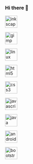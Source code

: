 ### Hi there 👋

<!--
**luizgsmarcal/luizgsmarcal** is a ✨ _special_ ✨ repository because its `README.md` (this file) appears on your GitHub profile.

Here are some ideas to get you started:

- 🔭 I’m currently working on ...
- 🌱 I’m currently learning ...
- 👯 I’m looking to collaborate on ...
- 🤔 I’m looking for help with ...
- 💬 Ask me about ...
- 📫 How to reach me: ...
- 😄 Pronouns: ...
- ⚡ Fun fact: ...
-->

<img src="https://cdn.jsdelivr.net/gh/devicons/devicon/icons/inkscape/inkscape-original-wordmark.svg" alt="inkscape" widtf="40" height="40" style="max-width:100%;margin: 0 2xp;"></img>

<img src="https://cdn.jsdelivr.net/gh/devicons/devicon/icons/gimp/gimp-original-wordmark.svg" alt="gimp" widtf="40" height="40" style="max-width:100%;margin: 0 2xp;"></img>

<img src="https://cdn.jsdelivr.net/gh/devicons/devicon/icons/linux/linux-original.svg" alt="linux" widtf="40" height="40" style="max-width:100%;margin: 0 2xp;"></img>

<img src="https://cdn.jsdelivr.net/gh/devicons/devicon/icons/html5/html5-original.svg" alt="html5" widtf="40" height="40" style="max-width:100%;margin: 0 2xp;"></img>

<img src="https://cdn.jsdelivr.net/gh/devicons/devicon/icons/css3/css3-original.svg" alt="css3" widtf="40" height="40" style="max-width:100%;margin: 0 2xp;"></img>

<img src="https://cdn.jsdelivr.net/gh/devicons/devicon/icons/javascript/javascript-original.svg" alt="javascrip" widtf="40" height="40" style="max-width:100%;margin: 0 2xp;"></img>

<img src="https://cdn.jsdelivr.net/gh/devicons/devicon/icons/java/java-original.svg" alt="java" widtf="40" height="40" style="max-width:100%;margin: 0 2xp;"></img>

<img src="https://cdn.jsdelivr.net/gh/devicons/devicon/icons/android/android-original.svg" alt="android" widtf="40" height="40" style="max-width:100%;margin: 0 2xp;"></img>

<img src="https://cdn.jsdelivr.net/gh/devicons/devicon/icons/bootstrap/bootstrap-original.svg" alt="bootstrap" widtf="40" height="40" style="max-width:100%;margin: 0 2xp;"></img>

          

          
          
          

          
